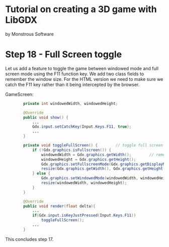 # Tutorial on creating a 3D game with LibGDX
by Monstrous Software


# Step 18 - Full Screen toggle

Let us add a feature to toggle the game between windowed mode and full screen mode using the F11 function key.
We add two class fields to remember the window size.  For the HTML version we need to make sure we catch the F11 
key rather than it being intercepted by the browser.


GameScreen:

```java
        private int windowedWidth, windowedHeight;

        @Override
        public void show() {
            ...
            Gdx.input.setCatchKey(Input.Keys.F11, true);
            ...
        }

        private void toggleFullScreen() {        // toggle full screen / windowed screen
            if (!Gdx.graphics.isFullscreen()) {
                windowedWidth = Gdx.graphics.getWidth();        // remember current width & height
                windowedHeight = Gdx.graphics.getHeight();
                Gdx.graphics.setFullscreenMode(Gdx.graphics.getDisplayMode());
                resize(Gdx.graphics.getWidth(), Gdx.graphics.getHeight());
            } else {
                Gdx.graphics.setWindowedMode(windowedWidth, windowedHeight);
                resize(windowedWidth, windowedHeight);
            }
        }

        @Override
        public void render(float delta){
            ...
            if(Gdx.input.isKeyJustPressed(Input.Keys.F11))
                toggleFullScreen();
            ...
        }
```


This concludes step 17.
